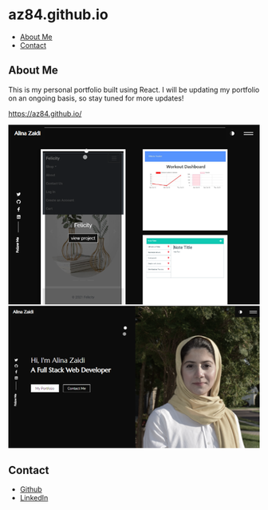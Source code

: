 # az84.github.io

* [About Me](#AboutMe)
* [Contact](#Contact)

## About Me

This is my personal portfolio built using React. I will be updating my portfolio on an ongoing basis, so stay tuned for more updates!

https://az84.github.io/

<img width="556" alt="Screen Shot 2019-06-19 at 5 26 59 PM" src="src\assets\images\ScreenShot.PNG">
<img width="556" alt="Screen Shot 2019-06-19 at 5 26 59 PM" src="src\assets\images\ScreenShot2.PNG">

## Contact
- [Github](https://github.com/az84)
- [LinkedIn](https://www.linkedin.com/in/alina-z-092703199/)
